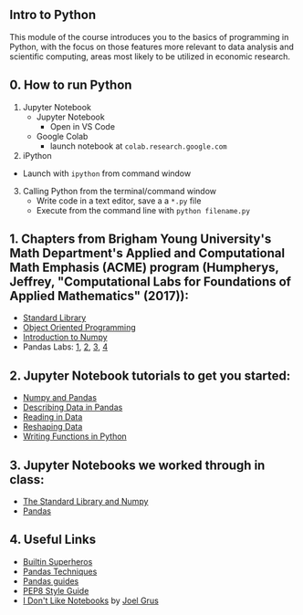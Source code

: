 ## Intro to Python
This module of the course introduces you to the basics of programming in Python, with the focus on those features more relevant to data analysis and scientific computing, areas most likely to be utilized in economic research.


## 0. How to run Python
1. Jupyter Notebook
   * Jupyter Notebook
     * Open in VS Code
   * Google Colab
     * launch notebook at `colab.research.google.com`
2. iPython
  * Launch with `ipython` from command window
3. Calling Python from the terminal/command window
   * Write code in a text editor, save a a `*.py` file
   * Execute from the command line with `python filename.py`

## 1. Chapters from Brigham Young University's Math Department's Applied and Computational Math Emphasis (ACME) program (Humpherys, Jeffrey, "Computational Labs for Foundations of Applied Mathematics" (2017)):
* [Standard Library](https://github.com/jdebacker/CompEcon_Fall21/blob/main/Python/ACME_StandardLibrary.pdf)
* [Object Oriented Programming](https://github.com/jdebacker/CompEcon_Fall21/blob/main/Python/ACME_ObjectOriented.pdf)
* [Introduction to Numpy](https://github.com/jdebacker/CompEcon_Fall21/blob/main/Python/ACME_NumpyIntro.pdf)
* Pandas Labs: [1](https://github.com/jdebacker/CompEcon_Fall21/blob/main/Python/ACME_Pandas1.pdf), [2](https://github.com/jdebacker/CompEcon_Fall21/blob/main/Python/ACME_Pandas2.pdf), [3](https://github.com/jdebacker/CompEcon_Fall21/blob/main/Python/ACME_Pandas3.pdf), [4](https://github.com/jdebacker/CompEcon_Fall21/blob/main/Python/ACME_Pandas4.pdf)


## 2. Jupyter Notebook tutorials to get you started:
* [Numpy and Pandas](https://github.com/jdebacker/CompEcon_Fall21/blob/main/Python/PythonNumpyPandas.ipynb)
* [Describing Data in Pandas](https://github.com/jdebacker/CompEcon_Fall21/blob/main/Python/PythonDescribe.ipynb)
* [Reading in Data](https://github.com/jdebacker/CompEcon_Fall21/blob/main/Python/PythonReadIn.ipynb)
* [Reshaping Data](https://github.com/jdebacker/CompEcon_Fall21/blob/main/Python/PythonReshape.ipynb)
* [Writing Functions in Python](https://github.com/jdebacker/CompEcon_Fall21/blob/main/Python/PythonFuncs.ipynb)

## 3. Jupyter Notebooks we worked through in class:
* [The Standard Library and Numpy](https://github.com/jdebacker/CompEcon_Fall21/blob/main/Python/InClass_BasicLibraryNumpy.ipynb)
* [Pandas](https://github.com/jdebacker/CompEcon_Fall21/blob/main/Python/InClass_Pandas.ipynb)

## 4. Useful Links
* [Builtin Superheros](https://youtu.be/j6VSAsKAj98)
* [Pandas Techniques](https://medium.com/@sean.turner026/week-2-and-useful-pandas-techniques-2f5dd78a5a59)
* [Pandas guides](http://tomaugspurger.github.io/archives.html)
* [PEP8 Style Guide](https://www.python.org/dev/peps/pep-0008/)
* [I Don't Like Notebooks](https://t.co/30peBFwTbv) by [Joel Grus](https://joelgrus.com)

